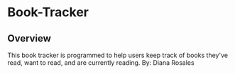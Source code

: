 # Book-Tracker
## Overview
This book tracker is programmed to help users keep track of books they've read, want to read, and are currently reading.
By: Diana Rosales
